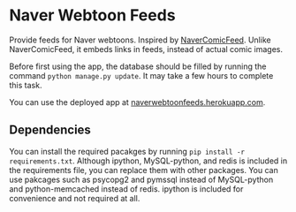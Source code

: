 Naver Webtoon Feeds
===================

Provide feeds for Naver webtoons. Inspired by
[NaverComicFeed](https://bitbucket.org/dahlia/navercomicfeed). Unlike
NaverComicFeed, it embeds links in feeds, instead of actual comic images.

Before first using the app, the database should be filled by running the
command `python manage.py update`. It may take a few hours to complete this
task.

You can use the deployed app at
[naverwebtoonfeeds.herokuapp.com](http://naverwebtoonfeeds.herokuapp.com).

Dependencies
------------

You can install the required pacakges by running
`pip install -r requirements.txt`. Although ipython, MySQL-python, and redis
is included in the requirements file, you can replace them with other packages.
You can use pakcages such as psycopg2 and pymssql instead of MySQL-python and
python-memcached instead of redis. ipython is included for convenience and not
required at all.
